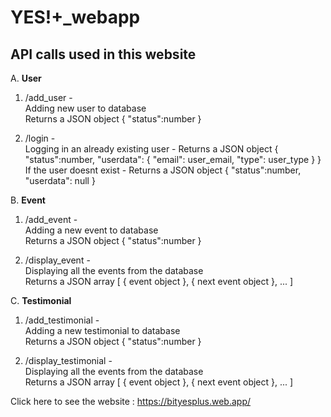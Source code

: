 # YES!+_webapp
API calls used in this website
---------------
A. **User**  
1. /add_user -  
Adding new user to database		  
Returns a JSON object { "status":number }

2. /login -   
Logging in an already existing user - Returns a JSON object { "status":number, "userdata": { "email": user_email, "type": user_type } }  
If the user doesnt exist	          - Returns a	JSON object { "status":number, "userdata": null }  


B. **Event**   
1. /add_event	-   
Adding a new event to database		  
Returns a JSON object { "status":number }  

2. /display_event -   
Displaying all the events from the database  
Returns a JSON array [ { event object }, { next event object }, ... ]  


C. **Testimonial**   
1. /add_testimonial -   
Adding a new testimonial to database	  
Returns a JSON object { "status":number }  

2. /display_testimonial -   
Displaying all the events from the database  
Returns a JSON array [ { event object }, { next event object }, ... ]  


Click here to see the website : https://bityesplus.web.app/
